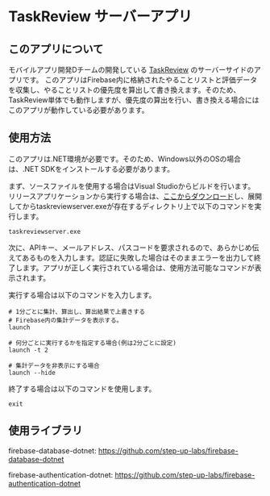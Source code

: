 # TaskReview サーバーアプリ
## このアプリについて
モバイルアプリ開発Dチームの開発している
[TaskReview](https://github.com/haruto0707/TaskReview)
のサーバーサイドのアプリです。
このアプリはFirebase内に格納されたやることリストと評価データを収集し、やることリストの優先度を算出して書き換えます。そのため、TaskReview単体でも動作しますが、優先度の算出を行い、書き換える場合にはこのアプリが動作している必要があります。

## 使用方法
このアプリは.NET環境が必要です。そのため、Windows以外のOSの場合は、.NET SDKをインストールする必要があります。

まず、ソースファイルを使用する場合はVisual Studioからビルドを行います。
リリースアプリケーションから実行する場合は、[ここからダウンロード](https://github.com/Sakamaki-So/TaskReviewServer/releases/tag/1.1)し、展開してからtaskreviewserver.exeが存在するディレクトリ上で以下のコマンドを実行します。
```
taskreviewserver.exe
```

次に、APIキー、メールアドレス、パスコードを要求されるので、あらかじめ伝えてあるものを入力します。認証に失敗した場合はそのままエラーを出力して終了します。アプリが正しく実行されている場合は、使用方法可能なコマンドが表示されます。

実行する場合は以下のコマンドを入力します。

```shell
# 1分ごとに集計、算出し、算出結果で上書きする
# Firebase内の集計データを表示する。
launch

# 何分ごとに実行するかを指定する場合(例は2分ごとに設定)
launch -t 2

# 集計データを非表示にする場合
launch --hide
```

終了する場合は以下のコマンドを使用します。
```
exit
```



## 使用ライブラリ
firebase-database-dotnet: https://github.com/step-up-labs/firebase-database-dotnet

firebase-authentication-dotnet: https://github.com/step-up-labs/firebase-authentication-dotnet